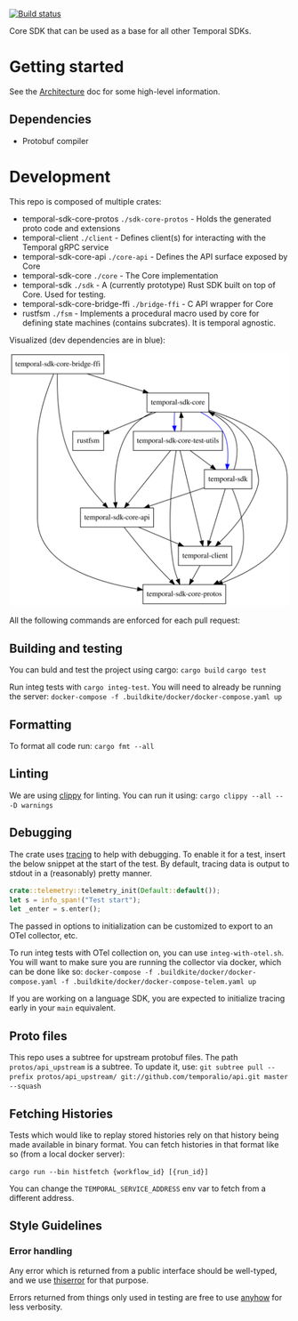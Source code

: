[![Build status](https://badge.buildkite.com/c23f47f4a827f04daece909963bd3a248496f0cdbabfbecee4.svg?branch=master)](https://buildkite.com/temporal/core-sdk?branch=master)

Core SDK that can be used as a base for all other Temporal SDKs.

# Getting started

See the [Architecture](ARCHITECTURE.md) doc for some high-level information.

## Dependencies
* Protobuf compiler

# Development

This repo is composed of multiple crates:
* temporal-sdk-core-protos `./sdk-core-protos` - Holds the generated proto code and extensions
* temporal-client `./client` - Defines client(s) for interacting with the Temporal gRPC service
* temporal-sdk-core-api `./core-api` - Defines the API surface exposed by Core
* temporal-sdk-core `./core` - The Core implementation
* temporal-sdk `./sdk` - A (currently prototype) Rust SDK built on top of Core. Used for testing.
* temporal-sdk-core-bridge-ffi `./bridge-ffi` - C API wrapper for Core
* rustfsm `./fsm` - Implements a procedural macro used by core for defining state machines
    (contains subcrates). It is temporal agnostic.

Visualized (dev dependencies are in blue):

![Crate dependency graph](./etc/deps.svg)


All the following commands are enforced for each pull request:

## Building and testing

You can buld and test the project using cargo:
`cargo build`
`cargo test`

Run integ tests with `cargo integ-test`. You will need to already be running the server:
`docker-compose -f .buildkite/docker/docker-compose.yaml up`

## Formatting
To format all code run:
`cargo fmt --all`

## Linting
We are using [clippy](https://github.com/rust-lang/rust-clippy) for linting.
You can run it using:
`cargo clippy --all -- -D warnings`

## Debugging
The crate uses [tracing](https://github.com/tokio-rs/tracing) to help with debugging. To enable
it for a test, insert the below snippet at the start of the test. By default, tracing data is output
to stdout in a (reasonably) pretty manner.

```rust
crate::telemetry::telemetry_init(Default::default());
let s = info_span!("Test start");
let _enter = s.enter();
```

The passed in options to initialization can be customized to export to an OTel collector, etc.

To run integ tests with OTel collection on, you can use `integ-with-otel.sh`. You will want to make
sure you are running the collector via docker, which can be done like so:
`docker-compose -f .buildkite/docker/docker-compose.yaml -f .buildkite/docker/docker-compose-telem.yaml up`

If you are working on a language SDK, you are expected to initialize tracing early in your `main`
equivalent.

## Proto files

This repo uses a subtree for upstream protobuf files. The path `protos/api_upstream` is a
subtree. To update it, use:
`git subtree pull --prefix protos/api_upstream/ git://github.com/temporalio/api.git master --squash`

## Fetching Histories
Tests which would like to replay stored histories rely on that history being made available in
binary format. You can fetch histories in that format like so (from a local docker server):

`cargo run --bin histfetch {workflow_id} [{run_id}]`

You can change the `TEMPORAL_SERVICE_ADDRESS` env var to fetch from a different address.

## Style Guidelines

### Error handling
Any error which is returned from a public interface should be well-typed, and we use 
[thiserror](https://github.com/dtolnay/thiserror) for that purpose.

Errors returned from things only used in testing are free to use 
[anyhow](https://github.com/dtolnay/anyhow) for less verbosity.

